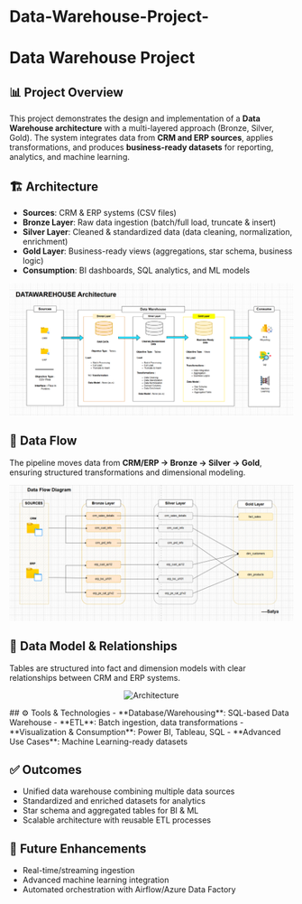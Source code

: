 # Data-Warehouse-Project-
# Data Warehouse Project

## 📊 Project Overview
This project demonstrates the design and implementation of a **Data Warehouse architecture** with a multi-layered approach (Bronze, Silver, Gold). The system integrates data from **CRM and ERP sources**, applies transformations, and produces **business-ready datasets** for reporting, analytics, and machine learning.

## 🏗️ Architecture
- **Sources**: CRM & ERP systems (CSV files)  
- **Bronze Layer**: Raw data ingestion (batch/full load, truncate & insert)  
- **Silver Layer**: Cleaned & standardized data (data cleaning, normalization, enrichment)  
- **Gold Layer**: Business-ready views (aggregations, star schema, business logic)  
- **Consumption**: BI dashboards, SQL analytics, and ML models  

<p align="center">
  <img src="docs/Data Arch.png" alt="Architecture" width="700"/>
</p>


## 🔄 Data Flow
The pipeline moves data from **CRM/ERP → Bronze → Silver → Gold**, ensuring structured transformations and dimensional modeling.

<p align="center">
  <img src="docs/Data Flow Diagram.png" alt="Architecture" width="700"/>
</p>


## 🔗 Data Model & Relationships
Tables are structured into fact and dimension models with clear relationships between CRM and ERP systems.

<p align="center">
  <img src="docs/Relationship betweenTables.png" alt="Architecture" width="700"/>
</p>
## ⚙️ Tools & Technologies
- **Database/Warehousing**: SQL-based Data Warehouse  
- **ETL**: Batch ingestion, data transformations  
- **Visualization & Consumption**: Power BI, Tableau, SQL  
- **Advanced Use Cases**: Machine Learning-ready datasets  

## ✅ Outcomes
- Unified data warehouse combining multiple data sources  
- Standardized and enriched datasets for analytics  
- Star schema and aggregated tables for BI & ML  
- Scalable architecture with reusable ETL processes  

## 🚀 Future Enhancements
- Real-time/streaming ingestion  
- Advanced machine learning integration  
- Automated orchestration with Airflow/Azure Data Factory  
